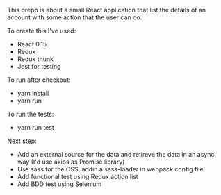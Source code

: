 This prepo is about a small React application that list the details of an account with some action that the user can do.

To create this I've used:

- React 0.15
- Redux
- Redux thunk
- Jest for testing

To run after checkout:

- yarn install
- yarn run

To run the tests:

- yarn run test

Next step:

- Add an external source for the data and retireve the data in an async way (I'd use axios as Promise library)
- Use sass for the CSS, addin a sass-loader in webpack config file
- Add functional test using Redux action list
- Add BDD test using Selenium
